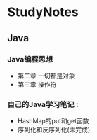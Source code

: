 # StudyNotes

## Java

### Java编程思想

- 第二章 一切都是对象
- 第三章 操作符

### 自己的Java学习笔记 : 

- HashMap的put和get函数
- 序列化和反序列化(未完成)

